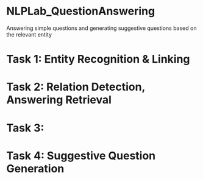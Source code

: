 # NLPLab_QuestionAnswering
Answering simple questions and generating suggestive questions based on the relevant entity
# Task 1: Entity Recognition & Linking
# Task 2: Relation Detection, Answering Retrieval
# Task 3: 
# Task 4: Suggestive Question Generation
